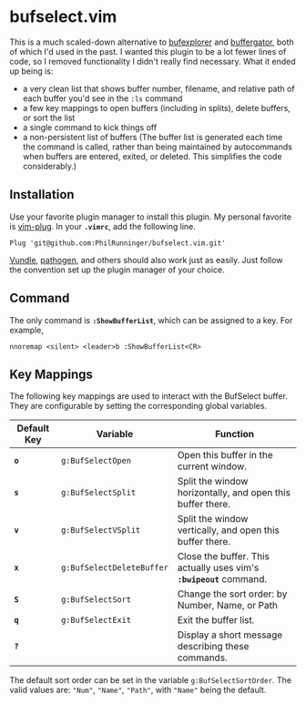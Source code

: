 # bufselect.vim

This is a much scaled-down alternative to [bufexplorer](https://github.com/jlanzarotta/bufexplorer) and [buffergator](https://github.com/jeetsukumaran/vim-buffergator), both of which I'd used in the past. I wanted this plugin to be a lot fewer lines of code, so I removed functionality I didn't really find necessary. What it ended up being is:

* a very clean list that shows buffer number, filename, and relative path of each buffer you'd see in the `:ls` command
* a few key mappings to open buffers (including in splits), delete buffers, or sort the list
* a single command to kick things off
* a non-persistent list of buffers (The buffer list is generated each time the command is called, rather than being maintained by autocommands when buffers are entered, exited, or deleted. This simplifies the code considerably.)

## Installation

Use your favorite plugin manager to install this plugin. My personal favorite is [vim-plug](https://github.com/junegunn/vim-plug). In your **`.vimrc`**, add the following line.
```
Plug 'git@github.com:PhilRunninger/bufselect.vim.git'
```

[Vundle](https://github.com/VundleVim/Vundle.vim), [pathogen](https://github.com/tpope/vim-pathogen), and others should also work just as easily. Just follow the convention set up the plugin manager of your choice.

## Command

The only command is **`:ShowBufferList`**, which can be assigned to a key. For example,
```
nnoremap <silent> <leader>b :ShowBufferList<CR>
```

## Key Mappings

The following key mappings are used to interact with the BufSelect buffer. They are configurable by setting the corresponding global variables.

Default Key | Variable                  | Function
---|---|---
**`o`**     | `g:BufSelectOpen`         | Open this buffer in the current window.
**`s`**     | `g:BufSelectSplit`        | Split the window horizontally, and open this buffer there.
**`v`**     | `g:BufSelectVSplit`       | Split the window vertically, and open this buffer there.
**`x`**     | `g:BufSelectDeleteBuffer` | Close the buffer. This actually uses vim's **`:bwipeout`** command.
**`S`**     | `g:BufSelectSort`         | Change the sort order: by Number, Name, or Path
**`q`**     | `g:BufSelectExit`         | Exit the buffer list.
**`?`**     |                           | Display a short message describing these commands.

The default sort order can be set in the variable `g:BufSelectSortOrder`. The valid values are: `"Num"`, `"Name"`, `"Path"`, with `"Name"` being the default.

